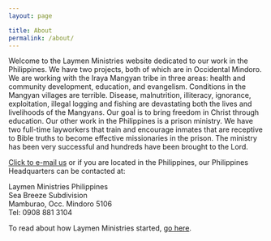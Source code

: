 ```yaml
---
layout: page

title: About
permalink: /about/
---
```


Welcome to the Laymen Ministries website dedicated to our work in the Philippines. We have two projects, both of which are in Occidental Mindoro. We are working with the Iraya Mangyan tribe in three areas: health and community development, education, and evangelism. Conditions in the Mangyan villages are terrible. Disease, malnutrition, illiteracy, ignorance, exploitation, illegal logging and fishing are devastating both the lives and livelihoods of the Mangyans. Our goal is to bring freedom in Christ through education. Our other work in the Philippines is a prison ministry. We have two full-time layworkers that train and encourage inmates that are receptive to Bible truths to become effective missionaries in the prison. The ministry has been very successful and hundreds have been brought to the Lord.

[Click to e-mail us](mailto:jimoniw@yahoo.com) or if you are located in the Philippines, our Philippines Headquarters can be contacted at:

Laymen Ministries Philippines<br>
Sea Breeze Subdivision<br>
Mamburao, Occ. Mindoro 5106<br>
Tel: 0908 881 3104<br>

To read about how Laymen Ministries started, [go here](http://www.lmn.org/aboutus_humblebeginnings.html).
